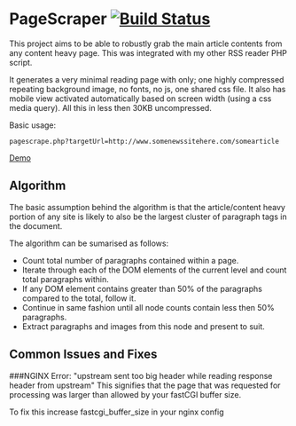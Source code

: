 # PageScraper [![Build Status](https://travis-ci.org/Nixes/PageScraper.svg?branch=master)](https://travis-ci.org/Nixes/PageScraper)
This project aims to be able to robustly grab the main article contents from any content heavy page. This was integrated with my other RSS reader PHP script.

It generates a very minimal reading page with only; one highly compressed repeating background image, no fonts, no js, one shared css file. It also has mobile view activated automatically based on screen width (using a css media query). All this in less then 30KB uncompressed.


Basic usage:

```
pagescrape.php?targetUrl=http://www.somenewssitehere.com/somearticle
```
[Demo](http://see-bry.com/dev/pagescraper/)

## Algorithm
The basic assumption behind the algorithm is that the article/content heavy portion of any site is likely to also be the largest cluster of paragraph tags in the document.

The algorithm can be sumarised as follows:
<ul>
<li>Count total number of paragraphs contained within a page.</li>
<li>Iterate through each of the DOM elements of the current level and count total paragraphs within.</li>
<li>If any DOM element contains greater than 50% of the paragraphs compared to the total, follow it.</li>
<li>Continue in same fashion until all node counts contain less then 50% paragraphs.</li>
<li>Extract paragraphs and images from this node and present to suit.</li>
</ul>


## Common Issues and Fixes

###NGINX Error: "upstream sent too big header while reading response header from upstream"
This signifies that the page that was requested for processing was larger than allowed by your fastCGI buffer size.

To fix this increase fastcgi_buffer_size in your nginx config
